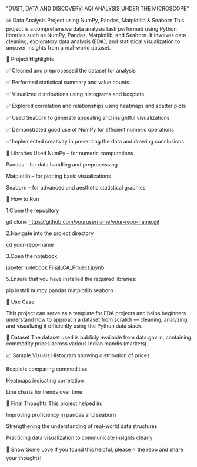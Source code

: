 "DUST, DATA AND DISCOVERY: AQI ANALYSIS UNDER THE MICROSCOPE"

📊 Data Analysis Project using NumPy, Pandas, Matplotlib & Seaborn
This project is a comprehensive data analysis task performed using Python libraries such as NumPy, Pandas, Matplotlib, and Seaborn. It involves data cleaning, exploratory data analysis (EDA), and statistical visualization to uncover insights from a real-world dataset.


🚀 Project Highlights

✅ Cleaned and preprocessed the dataset for analysis

✅ Performed statistical summary and value counts

✅ Visualized distributions using histograms and boxplots

✅ Explored correlation and relationships using heatmaps and scatter plots

✅ Used Seaborn to generate appealing and insightful visualizations

✅ Demonstrated good use of NumPy for efficient numeric operations

✅ Implemented creativity in presenting the data and drawing conclusions


🧰 Libraries Used
NumPy – for numeric computations

Pandas – for data handling and preprocessing

Matplotlib – for plotting basic visualizations

Seaborn – for advanced and aesthetic statistical graphics


🧪 How to Run

1.Clone the repository

git clone https://github.com/yourusername/your-repo-name.git

2.Navigate into the project directory

cd your-repo-name

3.Open the notebook

jupyter notebook Final_CA_Project.ipynb

5.Ensure that you have installed the required libraries:

pip install numpy pandas matplotlib seaborn


📌 Use Case

This project can serve as a template for EDA projects and helps beginners understand how to approach a dataset from scratch — cleaning, analyzing, and visualizing it efficiently using the Python data stack.


📎 Dataset
The dataset used is publicly available from data.gov.in, containing commodity prices across various Indian mandis (markets).


📈 Sample Visuals
Histogram showing distribution of prices

Boxplots comparing commodities

Heatmaps indicating correlation

Line charts for trends over time


🏁 Final Thoughts
This project helped in:

Improving proficiency in pandas and seaborn

Strengthening the understanding of real-world data structures

Practicing data visualization to communicate insights clearly


🌟 Show Some Love
If you found this helpful, please ⭐ the repo and share your thoughts!
